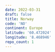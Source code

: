 ```yaml
---
date: 2022-03-31
draft: false
title: Norway
code: 'NO'
continent: Europe
latitude: '60.472024'
longitude: '8.468946'
repo_count: 1
---
```



